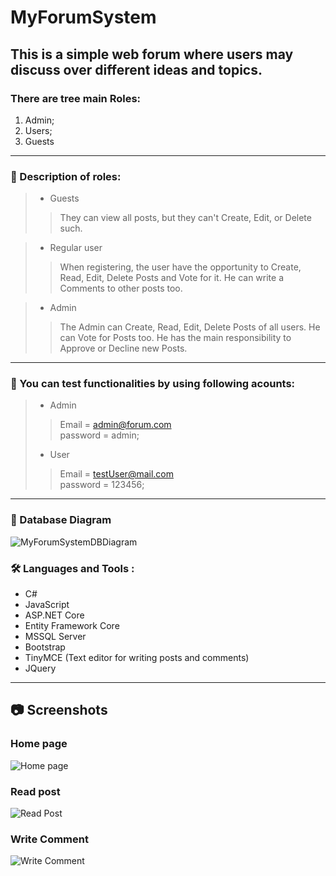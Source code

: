 # MyForumSystem
## This is a simple web forum where users may discuss over different ideas and topics.

### There are tree main Roles:
1. Admin;
2. Users;
3. Guests         
---
### :couple: Description of roles:

>- Guests<br>
>> They can view all posts, but they can't Create, Edit, or Delete such. 

>- Regular user<br>
>> When registering, the user have the opportunity to Create, Read, Edit, Delete Posts and Vote for it. He can write a Comments to other posts too.

>- Admin<br>
>> The Admin can Create, Read, Edit, Delete Posts of all users. He can Vote for Posts too. He has the main responsibility to Approve or Decline new Posts.
---
 ### :key: You can test functionalities by using following acounts:
>- Admin<br>
>> Email = admin@forum.com<br>
>> password = admin;
>- User<br>
>> Email = testUser@mail.com<br>
>> password = 123456;
---
### :floppy_disk: Database Diagram
![MyForumSystemDBDiagram](https://user-images.githubusercontent.com/64737227/193925628-46bebbd8-f73f-4296-8379-47778e886269.png)


### :hammer_and_wrench: Languages and Tools :
- C#
- JavaScript
- ASP.NET Core
- Entity Framework Core
- MSSQL Server
- Bootstrap
- TinyMCE (Text editor for writing posts and comments)
- JQuery
---
## :camera: Screenshots
### Home page
![Home page](https://user-images.githubusercontent.com/64737227/193987837-e769dbe3-5c54-4f4a-a99a-8ed6a11557d3.png)
### Read post
![Read Post](https://user-images.githubusercontent.com/64737227/193990240-9d16852f-95d4-4197-a67d-813c17002915.png)
### Write Comment
![Write Comment](https://user-images.githubusercontent.com/64737227/193990599-c25f90d1-a92e-4279-b2b6-f6bcd6f527bb.png)
